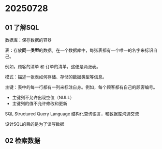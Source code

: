 # 20250728

## 01 了解SQL

数据库：保存数据的容器

表：存放**同一类型**的数据。在一个数据库中，每张表都有一个唯一的名字来标识自己。

例如，顾客的清单 和 订单的清单，这便是两张表。



模式：描述一张表如何存储、存储的数据类型等信息。

主键：表中的每一行都有一列来标注自身。例如，每个顾客都有自己的顾客编号。

- 主键列不允许出现空值（NULL）
- 主键列的值不允许修改和更新



SQL Structured Query Language 结构化查询语言，和数据库沟通交流

设计SQL的目的是为了读写数据





## 02 检索数据

